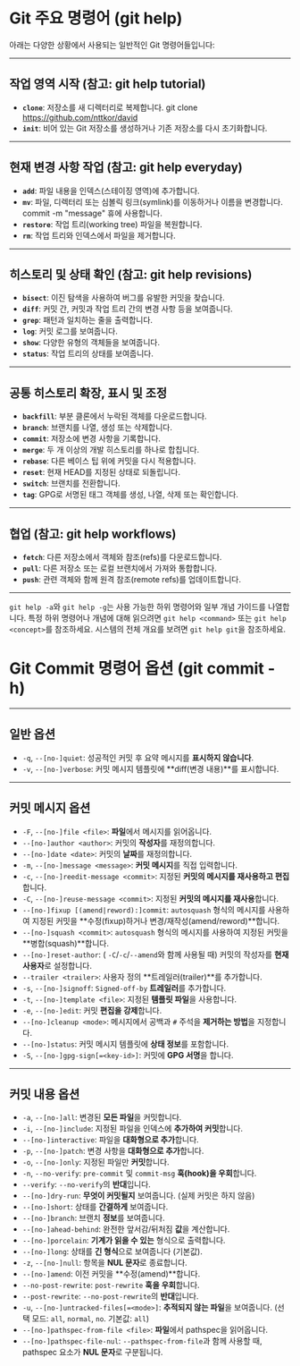 # Git 주요 명령어 (git help)

아래는 다양한 상황에서 사용되는 일반적인 Git 명령어들입니다:

---

## 작업 영역 시작 (참고: git help tutorial)

* **`clone`**: 저장소를 새 디렉터리로 복제합니다.  git clone https://github.com/nttkor/david
* **`init`**: 비어 있는 Git 저장소를 생성하거나 기존 저장소를 다시 초기화합니다.

---

## 현재 변경 사항 작업 (참고: git help everyday)

* **`add`**: 파일 내용을 인덱스(스테이징 영역)에 추가합니다.
* **`mv`**: 파일, 디렉터리 또는 심볼릭 링크(symlink)를 이동하거나 이름을 변경합니다. commit -m "message" 휴에 사용합니다.
* **`restore`**: 작업 트리(working tree) 파일을 복원합니다.
* **`rm`**: 작업 트리와 인덱스에서 파일을 제거합니다.

---

## 히스토리 및 상태 확인 (참고: git help revisions)

* **`bisect`**: 이진 탐색을 사용하여 버그를 유발한 커밋을 찾습니다.
* **`diff`**: 커밋 간, 커밋과 작업 트리 간의 변경 사항 등을 보여줍니다.
* **`grep`**: 패턴과 일치하는 줄을 출력합니다.
* **`log`**: 커밋 로그를 보여줍니다.
* **`show`**: 다양한 유형의 객체들을 보여줍니다.
* **`status`**: 작업 트리의 상태를 보여줍니다.

---

## 공통 히스토리 확장, 표시 및 조정

* **`backfill`**: 부분 클론에서 누락된 객체를 다운로드합니다.
* **`branch`**: 브랜치를 나열, 생성 또는 삭제합니다.
* **`commit`**: 저장소에 변경 사항을 기록합니다.
* **`merge`**: 두 개 이상의 개발 히스토리를 하나로 합칩니다.
* **`rebase`**: 다른 베이스 팁 위에 커밋을 다시 적용합니다.
* **`reset`**: 현재 HEAD를 지정된 상태로 되돌립니다.
* **`switch`**: 브랜치를 전환합니다.
* **`tag`**: GPG로 서명된 태그 객체를 생성, 나열, 삭제 또는 확인합니다.

---

## 협업 (참고: git help workflows)

* **`fetch`**: 다른 저장소에서 객체와 참조(refs)를 다운로드합니다.
* **`pull`**: 다른 저장소 또는 로컬 브랜치에서 가져와 통합합니다.
* **`push`**: 관련 객체와 함께 원격 참조(remote refs)를 업데이트합니다.

---

`git help -a`와 `git help -g`는 사용 가능한 하위 명령어와 일부 개념 가이드를 나열합니다. 특정 하위 명령어나 개념에 대해 읽으려면 `git help <command>` 또는 `git help <concept>`를 참조하세요. 시스템의 전체 개요를 보려면 `git help git`을 참조하세요.

# Git Commit 명령어 옵션 (git commit -h)

---

## 일반 옵션

* `-q`, `--[no-]quiet`: 성공적인 커밋 후 요약 메시지를 **표시하지 않습니다**.
* `-v`, `--[no-]verbose`: 커밋 메시지 템플릿에 **diff(변경 내용)**를 표시합니다.

---

## 커밋 메시지 옵션

* `-F`, `--[no-]file <file>`: **파일**에서 메시지를 읽어옵니다.
* `--[no-]author <author>`: 커밋의 **작성자**를 재정의합니다.
* `--[no-]date <date>`: 커밋의 **날짜**를 재정의합니다.
* `-m`, `--[no-]message <message>`: **커밋 메시지**를 직접 입력합니다.
* `-c`, `--[no-]reedit-message <commit>`: 지정된 **커밋의 메시지를 재사용하고 편집**합니다.
* `-C`, `--[no-]reuse-message <commit>`: 지정된 **커밋의 메시지를 재사용**합니다.
* `--[no-]fixup [(amend|reword):]commit`: `autosquash` 형식의 메시지를 사용하여 지정된 커밋을 **수정(fixup)하거나 변경/재작성(amend/reword)**합니다.
* `--[no-]squash <commit>`: `autosquash` 형식의 메시지를 사용하여 지정된 커밋을 **병합(squash)**합니다.
* `--[no-]reset-author`: ( `-C`/`-c`/`--amend`와 함께 사용될 때) 커밋의 작성자를 **현재 사용자**로 설정합니다.
* `--trailer <trailer>`: 사용자 정의 **트레일러(trailer)**를 추가합니다.
* `-s`, `--[no-]signoff`: `Signed-off-by` **트레일러**를 추가합니다.
* `-t`, `--[no-]template <file>`: 지정된 **템플릿 파일**을 사용합니다.
* `-e`, `--[no-]edit`: 커밋 **편집을 강제**합니다.
* `--[no-]cleanup <mode>`: 메시지에서 공백과 `#` 주석을 **제거하는 방법**을 지정합니다.
* `--[no-]status`: 커밋 메시지 템플릿에 **상태 정보**를 포함합니다.
* `-S`, `--[no-]gpg-sign[=<key-id>]`: 커밋에 **GPG 서명**을 합니다.

---

## 커밋 내용 옵션

* `-a`, `--[no-]all`: 변경된 **모든 파일**을 커밋합니다.
* `-i`, `--[no-]include`: 지정된 파일을 인덱스에 **추가하여 커밋**합니다.
* `--[no-]interactive`: 파일을 **대화형으로 추가**합니다.
* `-p`, `--[no-]patch`: 변경 사항을 **대화형으로 추가**합니다.
* `-o`, `--[no-]only`: 지정된 파일만 **커밋**합니다.
* `-n`, `--no-verify`: `pre-commit` 및 `commit-msg` **훅(hook)을 우회**합니다.
* `--verify`: `--no-verify`의 **반대**입니다.
* `--[no-]dry-run`: **무엇이 커밋될지** 보여줍니다. (실제 커밋은 하지 않음)
* `--[no-]short`: 상태를 **간결하게** 보여줍니다.
* `--[no-]branch`: 브랜치 **정보**를 보여줍니다.
* `--[no-]ahead-behind`: 완전한 앞서감/뒤처짐 **값**을 계산합니다.
* `--[no-]porcelain`: **기계가 읽을 수 있는** 형식으로 출력합니다.
* `--[no-]long`: 상태를 **긴 형식**으로 보여줍니다 (기본값).
* `-z`, `--[no-]null`: 항목을 **NUL 문자**로 종료합니다.
* `--[no-]amend`: 이전 커밋을 **수정(amend)**합니다.
* `--no-post-rewrite`: `post-rewrite` **훅을 우회**합니다.
* `--post-rewrite`: `--no-post-rewrite`의 **반대**입니다.
* `-u`, `--[no-]untracked-files[=<mode>]`: **추적되지 않는 파일**을 보여줍니다. (선택 모드: `all`, `normal`, `no`. 기본값: `all`)
* `--[no-]pathspec-from-file <file>`: **파일**에서 pathspec을 읽어옵니다.
* `--[no-]pathspec-file-nul`: `--pathspec-from-file`과 함께 사용할 때, pathspec 요소가 **NUL 문자**로 구분됩니다.
